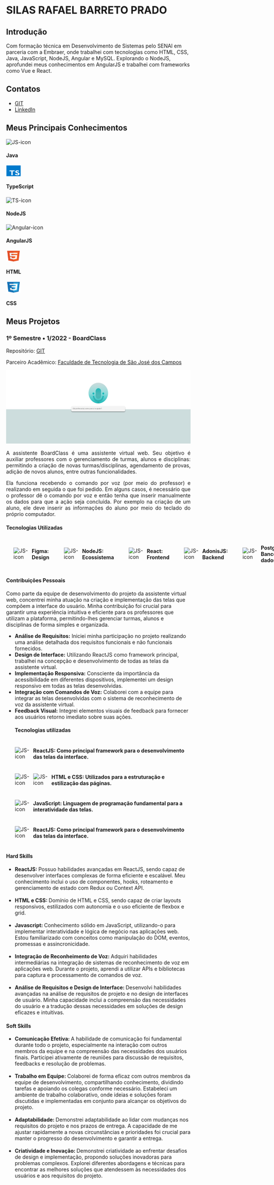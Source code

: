 # SILAS RAFAEL BARRETO PRADO
<link rel="stylesheet" type="text/css" href="styles.css">

## Introdução

Com formação técnica em Desenvolvimento de Sistemas pelo SENAI em parceria com a Embraer, onde trabalhei com tecnologias como HTML, CSS, Java, JavaScript, NodeJS, Angular e MySQL. Explorando o NodeJS, aprofundei meus conhecimentos em AngularJS e trabalhei com frameworks como Vue e React.

## Contatos
* [GIT](https://github.com/silasprd/)
* [LinkedIn](https://www.linkedin.com/in/silasprd/)
## Meus Principais Conhecimentos
<section class="flex-container">
    <div class="flex-item">
        <img alt="JS-icon" height="35" width="50" src="https://cdn.jsdelivr.net/gh/devicons/devicon@latest/icons/java/java-original-wordmark.svg">
        <h4>Java</h4>
    </div>
    <div class="flex-item">
        <img align="center" alt="TS-icon" height="30" width="40" src="https://raw.githubusercontent.com/devicons/devicon/master/icons/typescript/typescript-plain.svg"> 
        <h4> TypeScript</h4>
    </div>
    <div class="flex-item">
        <img align="center" alt="TS-icon" height="30" width="40" src="https://cdn.jsdelivr.net/gh/devicons/devicon@latest/icons/nodejs/nodejs-original.svg"> 
        <h4> NodeJS</h4>
    </div>
    <div class="flex-item">
        <img align="center" alt="Angular-icon" height="30" width="40" src="https://cdn.jsdelivr.net/gh/devicons/devicon/icons/angularjs/angularjs-original.svg" />
        <h4>AngularJS</h4>
    </div>
    <div class="flex-item">
        <img align="center" alt="HTML-icon" height="30" width="40" src="https://raw.githubusercontent.com/devicons/devicon/master/icons/html5/html5-original.svg">
        <h4>HTML</h4>
    </div>
    <div class="flex-item">
        <img align="center" alt="CSS-icon" height="30" width="40" src="https://raw.githubusercontent.com/devicons/devicon/master/icons/css3/css3-original.svg">
        <h4>CSS</h4>
    </div>
</section>


## Meus Projetos

### 1º Semestre • 1/2022 - BoardClass
Repositório: [GIT](https://www.git.com/silasprd/BoardClass)
<p align="justify">Parceiro Acadêmico: <a href="https://fatecsjc-prd.azurewebsites.net/">Faculdade de Tecnologia de São José dos Campos</a></p>

<img src="Semestre1/images/boardclass.jpeg" widht="600px" height="200px">

<p align="justify">A assistente BoardClass é uma assistente virtual web. Seu objetivo é auxiliar professores com o gerenciamento de turmas, alunos e disciplinas: permitindo a criação de novas turmas/disciplinas, agendamento de provas, adição de novos alunos, entre outras funcionalidades.</p>
<p align="justify">Ela funciona recebendo o comando por voz (por meio do professor) e realizando em seguida o que foi pedido. Em alguns casos, é necessário que o professor dê o comando por voz e então tenha que inserir manualmente os dados para que a ação seja concluída. Por exemplo na criação de um aluno, ele deve inserir as informações do aluno por meio do teclado do próprio computador.</p>

<!-- Fale sobre o projeto desenvolvido. Apresente a empresa parceira, o problema e a solução entregue pela equipe (mínimo de um parágrafo por item). Recomenda-se o uso de figuras (ou até mesmo vídeos) para ilustrar os principais projetos. -->


#### Tecnologias Utilizadas
<section style="display: flex;">
    <div style="display: flex; align-items:center; margin: 0 20px;">
        <img alt="JS-icon" height="35" width="50" src="https://cdn.jsdelivr.net/gh/devicons/devicon@latest/icons/figma/figma-original.svg">
        <h4>Figma: Design</h4>
    </div>
    <div style="display: flex; align-items:center; margin: 0 20px;">
        <img alt="JS-icon" height="35" width="50" src="https://cdn.jsdelivr.net/gh/devicons/devicon@latest/icons/nodejs/nodejs-original.svg">
        <h4>NodeJS: Ecossistema</h4>
    </div>
    <div style="display: flex; align-items:center; margin: 0 20px;">
        <img alt="JS-icon" height="35" width="50" src="https://cdn.jsdelivr.net/gh/devicons/devicon@latest/icons/react/react-original.svg">
        <h4>React: Frontend</h4>
    </div>
    <div style="display: flex; align-items:center; margin: 0 20px;">
        <img alt="JS-icon" height="35" width="50" src="https://cdn.jsdelivr.net/gh/devicons/devicon@latest/icons/adonisjs/adonisjs-original.svg">
        <h4>AdonisJS: Backend</h4>
    </div>
    <div style="display: flex; align-items:center; margin: 0 20px;">
        <img alt="JS-icon" height="35" width="50" src="https://cdn.jsdelivr.net/gh/devicons/devicon@latest/icons/postgresql/postgresql-original.svg">
        <h4>PostgresSQL: Banco de dados</h4>
    </div>
</section>

#### Contribuições Pessoais
<section>
    <p>Como parte da equipe de desenvolvimento do projeto da assistente virtual web, concentrei minha atuação na criação e implementação das telas que compõem a interface do usuário. Minha contribuição foi crucial para garantir uma experiência intuitiva e eficiente para os professores que utilizam a plataforma, permitindo-lhes gerenciar turmas, alunos e disciplinas de forma simples e organizada.</p>
    <ul>
        <li><b>Análise de Requisitos:</b> Iniciei minha participação no projeto realizando uma análise detalhada dos requisitos funcionais e não funcionais fornecidos.</li>
        <li><b>Design de Interface:</b> Utilizando ReactJS como framework principal, trabalhei na concepção e desenvolvimento de todas as telas da assistente virtual.</li>
        <li><b>Implementação Responsiva:</b> Consciente da importância da acessibilidade em diferentes dispositivos, implementei um design responsivo em todas as telas desenvolvidas.</li>
        <li><b>Integração com Comandos de Voz:</b> Colaborei com a equipe para integrar as telas desenvolvidas com o sistema de reconhecimento de voz da assistente virtual.</li>
        <li><b>Feedback Visual:</b> Integrei elementos visuais de feedback para fornecer aos usuários retorno imediato sobre suas ações.</li>
    </ul>
    <ul style="list-style: none;">
        <h4>Tecnologias utilizadas</h4>
        <li>
            <div style="display: flex; align-items:center;">
                <img alt="JS-icon" height="35" width="50" src="https://cdn.jsdelivr.net/gh/devicons/devicon@latest/icons/react/react-original.svg">
                <h4>ReactJS: Como principal framework para o desenvolvimento das telas da interface.</h4>
            </div>
        </li>
        <li>
            <div style="display: flex; align-items:center;">
                <img alt="JS-icon" height="35" width="50" src="https://cdn.jsdelivr.net/gh/devicons/devicon@latest/icons/html5/html5-original.svg">
                <img alt="JS-icon" height="35" width="50" src="https://cdn.jsdelivr.net/gh/devicons/devicon@latest/icons/css3/css3-original.svg">
                <h4>HTML e CSS: Utilizados para a estruturação e estilização das páginas.</h4>
            </div>
        </li>
        <li>
            <div style="display: flex; align-items:center;">
                <img alt="JS-icon" height="35" width="50" src="https://cdn.jsdelivr.net/gh/devicons/devicon@latest/icons/javascript/javascript-original.svg">
                <h4>JavaScript: Linguagem de programação fundamental para a interatividade das telas.</h4>
            </div>
        </li>
        <li>
            <div style="display: flex; align-items:center;">
                <img alt="JS-icon" height="35" width="50" src="https://cdn.jsdelivr.net/gh/devicons/devicon@latest/icons/react/react-original.svg">
                <h4>ReactJS: Como principal framework para o desenvolvimento das telas da interface.</h4>
            </div>
        </li>
    </ul>
</section>
<!-- 
Apresente suas contribuições no projeto. Foque nas funcionalidades em que você mais atuou. Descreva sua atuação em detalhes, especificando que tecnologias você utilizou. -->

#### Hard Skills
<section>
    <ul>
        <li><b>ReactJS: </b> Possuo habilidades avançadas em ReactJS, sendo capaz de desenvolver interfaces complexas de forma eficiente e escalável. Meu conhecimento inclui o uso de componentes, hooks, roteamento e gerenciamento de estado com Redux ou Context API.</li><br>
        <li><b>HTML e CSS: </b>Domínio de HTML e CSS, sendo capaz de criar layouts responsivos, estilizados com autonomia e o uso eficiente de flexbox e grid.</li><br>
        <li><b>Javascript: </b>Conhecimento sólido em JavaScript, utilizando-o para implementar interatividade e lógica de negócio nas aplicações web. Estou familiarizado com conceitos como manipulação do DOM, eventos, promessas e assincronicidade.</li><br>
        <li><b>Integração de Reconheimento de Voz: </b> Adquiri habilidades intermediárias na integração de sistemas de reconhecimento de voz em aplicações web. Durante o projeto, aprendi a utilizar APIs e bibliotecas para captura e processamento de comandos de voz.</li><br>
        <li><b>Análise de Requisitos e Design de Interface: </b>Desenvolvi habilidades avançadas na análise de requisitos de projeto e no design de interfaces de usuário. Minha capacidade inclui a compreensão das necessidades do usuário e a tradução dessas necessidades em soluções de design eficazes e intuitivas.</li>
    </ul>
</section>

<!-- Apresente as hard skills que você utilizou/desenvolveu durante o projeto e o nível de proficiência alcançado. Exemplo: CSS - Sei fazer com autonomia -->

#### Soft Skills
<section>
    <ul>
        <li><b>Comunicação Efetiva: </b>A habilidade de comunicação foi fundamental durante todo o projeto, especialmente na interação com outros membros da equipe e na compreensão das necessidades dos usuários finais. Participei ativamente de reuniões para discussão de requisitos, feedbacks e resolução de problemas.</li><br>
        <li><b>Trabalho em Equipe: </b>Colaborei de forma eficaz com outros membros da equipe de desenvolvimento, compartilhando conhecimento, dividindo tarefas e apoiando os colegas conforme necessário. Estabeleci um ambiente de trabalho colaborativo, onde ideias e soluções foram discutidas e implementadas em conjunto para alcançar os objetivos do projeto.</li><br>
        <li><b>Adaptabilidade: </b>Demonstrei adaptabilidade ao lidar com mudanças nos requisitos do projeto e nos prazos de entrega. A capacidade de me ajustar rapidamente a novas circunstâncias e prioridades foi crucial para manter o progresso do desenvolvimento e garantir a entrega.</li><br>
        <li><b>Criatividade e Inovação: </b>Demonstrei criatividade ao enfrentar desafios de design e implementação, propondo soluções inovadoras para problemas complexos. Explorei diferentes abordagens e técnicas para encontrar as melhores soluções que atendessem às necessidades dos usuários e aos requisitos do projeto.</li>
    </ul>
</section>
<!-- Apresente as soft skills que você utilizou/desenvolveu durante o projeto e em quais situações elas foram fundamentais. Exemplo: Comunicação - Precisei exercitar minhas habilidades de comunicação para viabilizar as reuniões semanais levando em conta as disponibilidades dos membros, que não cursavam as mesmas disciplinas. -->

<!-- ### Em 2022-1
Mesmo formato

### Em 2022-2
Mesmo formato

### Em 2023-1
Mesmo formato

### Em 2023-2
Mesmo formato -->






